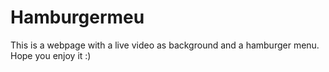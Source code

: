 # Hamburgermeu
This is a webpage with a live video as background and a hamburger menu. Hope you enjoy it :)
